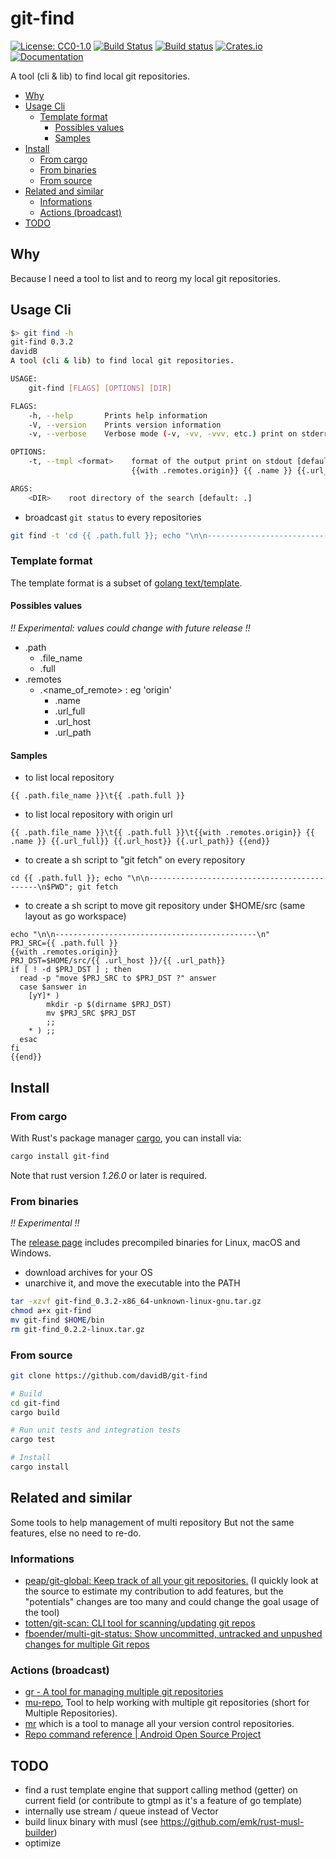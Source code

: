 # git-find

[![License: CC0-1.0](https://img.shields.io/badge/License-CC0%201.0-lightgrey.svg)](http://creativecommons.org/publicdomain/zero/1.0/)
[![Build Status](https://travis-ci.org/davidB/git-find.svg?branch=master)](https://travis-ci.org/davidB/git-find)
[![Build status](https://ci.appveyor.com/api/projects/status/03ok7d1x3h0i5kay?svg=true)](https://ci.appveyor.com/project/davidB/git-find)
[![Crates.io](https://img.shields.io/crates/v/git-find.svg)](https://crates.io/crates/git-find)
[![Documentation](https://docs.rs/git-find/badge.svg)](https://docs.rs/git-find/)

A tool (cli & lib) to find local git repositories.

<!-- vscode-markdown-toc -->
* [Why](#Why)
* [Usage Cli](#UsageCli)
	* [Template format](#Templateformat)
		* [Possibles values](#Possiblesvalues)
		* [Samples](#Samples)
* [Install](#Install)
	* [From cargo](#Fromcargo)
	* [From binaries](#Frombinaries)
	* [From source](#Fromsource)
* [Related and similar](#Relatedandsimilar)
	* [Informations](#Informations)
	* [Actions (broadcast)](#Actionsbroadcast)
* [TODO](#TODO)

<!-- vscode-markdown-toc-config
	numbering=false
	autoSave=true
	/vscode-markdown-toc-config -->
<!-- /vscode-markdown-toc -->

## <a name='Why'></a>Why

Because I need a tool to list and to reorg my local git repositories.

## <a name='UsageCli'></a>Usage Cli

```sh
$> git find -h
git-find 0.3.2
davidB
A tool (cli & lib) to find local git repositories.

USAGE:
    git-find [FLAGS] [OPTIONS] [DIR]

FLAGS:
    -h, --help       Prints help information
    -V, --version    Prints version information
    -v, --verbose    Verbose mode (-v, -vv, -vvv, etc.) print on stderr

OPTIONS:
    -t, --tmpl <format>    format of the output print on stdout [default: {{ .path.file_name }} {{ .path.full }}
                           {{with .remotes.origin}} {{ .name }} {{.url_full}} {{end}}]

ARGS:
    <DIR>    root directory of the search [default: .]
```

* broadcast `git status` to every repositories

```sh
git find -t 'cd {{ .path.full }}; echo "\n\n---------------------------------------------\n$PWD"; git status' | sh
````

### <a name='Templateformat'></a>Template format

The template format is a subset of [golang text/template](https://golang.org/pkg/text/template/).

#### <a name='Possiblesvalues'></a>Possibles values

*!! Experimental: values could change with future release !!*

* .path
  * .file_name
  * .full
* .remotes
  * .<name_of_remote> : eg 'origin'
    * .name
    * .url_full
    * .url_host
    * .url_path

#### <a name='Samples'></a>Samples

* to list local repository

```tmpl
{{ .path.file_name }}\t{{ .path.full }}
```

* to list local repository with origin url

```tmpl
{{ .path.file_name }}\t{{ .path.full }}\t{{with .remotes.origin}} {{ .name }} {{.url_full}} {{.url_host}} {{.url_path}} {{end}}
````

* to create a sh script to "git fetch" on every repository

```tmpl
cd {{ .path.full }}; echo "\n\n---------------------------------------------\n$PWD"; git fetch
```

* to create a sh script to move git repository under $HOME/src (same layout as go workspace)

```tmpl
echo "\n\n---------------------------------------------\n"
PRJ_SRC={{ .path.full }}
{{with .remotes.origin}}
PRJ_DST=$HOME/src/{{ .url_host }}/{{ .url_path}}
if [ ! -d $PRJ_DST ] ; then
  read -p "move $PRJ_SRC to $PRJ_DST ?" answer
  case $answer in
    [yY]* )
        mkdir -p $(dirname $PRJ_DST)
        mv $PRJ_SRC $PRJ_DST
        ;;
    * ) ;;
  esac
fi
{{end}}
```

## <a name='Install'></a>Install

### <a name='Fromcargo'></a>From cargo

With Rust's package manager [cargo](https://github.com/rust-lang/cargo), you can install via:

```sh
cargo install git-find
```

Note that rust version *1.26.0* or later is required.

### <a name='Frombinaries'></a>From binaries

*!! Experimental !!*

The [release page](https://github.com/davidb/git-find/releases) includes precompiled binaries for Linux, macOS and Windows.

* download archives for your OS
* unarchive it, and move the executable into the PATH

```sh
tar -xzvf git-find_0.3.2-x86_64-unknown-linux-gnu.tar.gz
chmod a+x git-find
mv git-find $HOME/bin
rm git-find_0.2.2-linux.tar.gz
```

### <a name='Fromsource'></a>From source

```sh
git clone https://github.com/davidB/git-find

# Build
cd git-find
cargo build

# Run unit tests and integration tests
cargo test

# Install
cargo install
```

## <a name='Relatedandsimilar'></a>Related and similar

Some tools to help management of multi repository
But not the same features, else no need to re-do.

### <a name='Informations'></a>Informations

* [peap/git-global: Keep track of all your git repositories.](https://github.com/peap/git-global) (I quickly look at the source to estimate my contribution to add features, but the "potentials" changes are too many and could change the goal usage of the tool)
* [totten/git-scan: CLI tool for scanning/updating git repos](https://github.com/totten/git-scan/)
* [fboender/multi-git-status: Show uncommitted, untracked and unpushed changes for multiple Git repos](https://github.com/fboender/multi-git-status)

### <a name='Actionsbroadcast'></a>Actions (broadcast)

* [gr - A tool for managing multiple git repositories](http://mixu.net/gr/)
* [mu-repo](http://fabioz.github.io/mu-repo/), Tool to help working with multiple git repositories (short for Multiple Repositories).
* [mr](http://myrepos.branchable.com/) which is a tool to manage all your version control repositories.
* [Repo command reference  |  Android Open Source Project](https://source.android.com/setup/develop/repo)

## <a name='TODO'></a>TODO

* find a rust template engine that support calling method (getter) on current field (or contribute to gtmpl as it's a feature of go template)
* internally use stream / queue instead of Vector
* build linux binary with musl (see https://github.com/emk/rust-musl-builder)
* optimize
